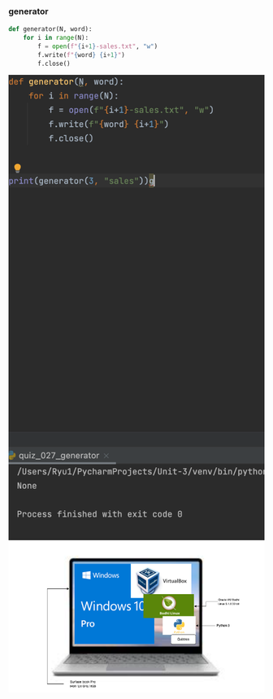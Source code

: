 ### generator

```.py
def generator(N, word):
    for i in range(N):
        f = open(f"{i+1}-sales.txt", "w")
        f.write(f"{word} {i+1}")
        f.close()
```

![](image.quiz_027.png)
![](quiz26-28_system_diagram.png)

